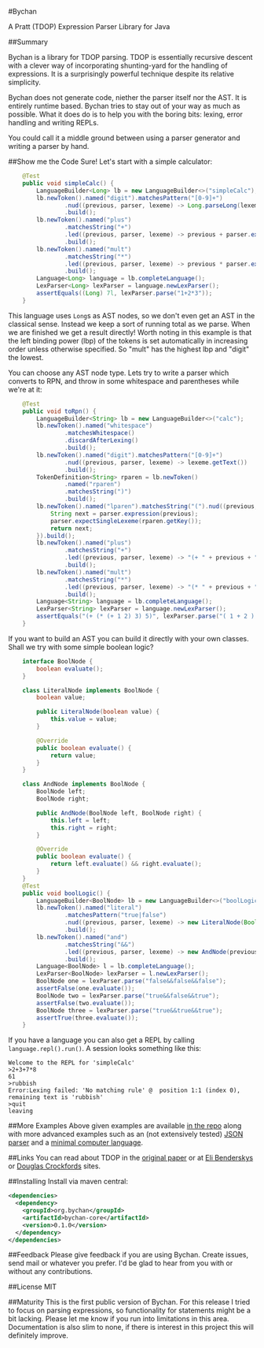 #Bychan

A Pratt (TDOP) Expression Parser Library for Java

##Summary

Bychan is a library for TDOP parsing. TDOP is essentially recursive descent with a clever way
of incorporating shunting-yard for the handling of expressions. It is a surprisingly powerful technique
despite its relative simplicity.

Bychan does not generate code, niether the parser itself nor the AST. It is entirely runtime based.
Bychan tries to stay out of your way as much as possible.
What it does do is to help you with the boring bits: lexing, error handling and writing REPLs.

You could call it a middle ground between using a parser generator and writing a parser by hand.

##Show me the Code
Sure! Let's start with a simple calculator:
```Java
    @Test
    public void simpleCalc() {
        LanguageBuilder<Long> lb = new LanguageBuilder<>("simpleCalc");
        lb.newToken().named("digit").matchesPattern("[0-9]+")
                .nud((previous, parser, lexeme) -> Long.parseLong(lexeme.getText()))
                .build();
        lb.newToken().named("plus")
                .matchesString("+")
                .led((previous, parser, lexeme) -> previous + parser.expression(previous))
                .build();
        lb.newToken().named("mult")
                .matchesString("*")
                .led((previous, parser, lexeme) -> previous * parser.expression(previous))
                .build();
        Language<Long> language = lb.completeLanguage();
        LexParser<Long> lexParser = language.newLexParser();
        assertEquals((Long) 7l, lexParser.parse("1+2*3"));
    }
```
This language uses `Long`s as AST nodes, so we don't even get an AST in the classical sense. Instead we keep a sort of running total as we parse. When we are finished we get a result directly! Worth noting in this example is that the left binding power (lbp) of the tokens is set automatically in increasing order unless otherwise specified. So "mult" has the highest lbp and "digit" the lowest.

You can choose any AST node type. Lets try to write a parser which converts to RPN,
and throw in some whitespace and parentheses while we're at it:
```Java
    @Test
    public void toRpn() {
        LanguageBuilder<String> lb = new LanguageBuilder<>("calc");
        lb.newToken().named("whitespace")
                .matchesWhitespace()
                .discardAfterLexing()
                .build();
        lb.newToken().named("digit").matchesPattern("[0-9]+")
                .nud((previous, parser, lexeme) -> lexeme.getText())
                .build();
        TokenDefinition<String> rparen = lb.newToken()
                .named("rparen")
                .matchesString(")")
                .build();
        lb.newToken().named("lparen").matchesString("(").nud((previous, parser, lexeme) -> {
            String next = parser.expression(previous);
            parser.expectSingleLexeme(rparen.getKey());
            return next;
        }).build();
        lb.newToken().named("plus")
                .matchesString("+")
                .led((previous, parser, lexeme) -> "(+ " + previous + " " + parser.expression(previous) + ")")
                .build();
        lb.newToken().named("mult")
                .matchesString("*")
                .led((previous, parser, lexeme) -> "(* " + previous + " " + parser.expression(previous) + ")")
                .build();
        Language<String> language = lb.completeLanguage();
        LexParser<String> lexParser = language.newLexParser();
        assertEquals("(+ (* (+ 1 2) 3) 5)", lexParser.parse("( 1 + 2 ) * 3 + 5"));
    }
```
If you want to build an AST you can build it directly with your own classes. Shall we try with some simple boolean logic?
```Java
    interface BoolNode {
        boolean evaluate();
    }

    class LiteralNode implements BoolNode {
        boolean value;

        public LiteralNode(boolean value) {
            this.value = value;
        }

        @Override
        public boolean evaluate() {
            return value;
        }
    }

    class AndNode implements BoolNode {
        BoolNode left;
        BoolNode right;

        public AndNode(BoolNode left, BoolNode right) {
            this.left = left;
            this.right = right;
        }

        @Override
        public boolean evaluate() {
            return left.evaluate() && right.evaluate();
        }
    }
    @Test
    public void boolLogic() {
        LanguageBuilder<BoolNode> lb = new LanguageBuilder<>("boolLogic");
        lb.newToken().named("literal")
                .matchesPattern("true|false")
                .nud((previous, parser, lexeme) -> new LiteralNode(Boolean.parseBoolean(lexeme.getText())))
                .build();
        lb.newToken().named("and")
                .matchesString("&&")
                .led((previous, parser, lexeme) -> new AndNode(previous, parser.expression(previous)))
                .build();
        Language<BoolNode> l = lb.completeLanguage();
        LexParser<BoolNode> lexParser = l.newLexParser();
        BoolNode one = lexParser.parse("false&&false&&false");
        assertFalse(one.evaluate());
        BoolNode two = lexParser.parse("true&&false&&true");
        assertFalse(two.evaluate());
        BoolNode three = lexParser.parse("true&&true&&true");
        assertTrue(three.evaluate());
    }
```
If you have a language you can also get a REPL by calling `language.repl().run()`. A session looks something like this:
```
Welcome to the REPL for 'simpleCalc'
>2+3+7*8
61
>rubbish
Error:Lexing failed: 'No matching rule' @  position 1:1 (index 0), remaining text is 'rubbish'
>quit
leaving
```
##More Examples
Above given examples are available [in the repo](https://github.com/atorstling/bychan/blob/master/src/test/java/org/bychan/core/examples/ReadmeExamples.java) along with more advanced examples such as an (not extensively tested) [JSON parser](https://github.com/atorstling/bychan/blob/master/src/test/java/org/bychan/core/langs/json/JsonLangBuilder.java)
 and a [minimal computer language](https://github.com/atorstling/bychan/blob/master/src/test/java/org/bychan/core/langs/minilang/MiniLangTest.java).

##Links
You can read about TDOP in the [original paper](http://hall.org.ua/halls/wizzard/pdf/Vaughan.Pratt.TDOP.pdf) or at [Eli Benderskys](http://eli.thegreenplace.net/2010/01/02/top-down-operator-precedence-parsing) or [Douglas Crockfords](http://javascript.crockford.com/tdop/tdop.html) sites.

##Installing
Install via maven central:
```xml
<dependencies>
  <dependency>
    <groupId>org.bychan</groupId>
    <artifactId>bychan-core</artifactId>
    <version>0.1.0</version>
  </dependency>
</dependencies>
```

##Feedback
Please give feedback if you are using Bychan. Create issues, send mail or whatever you prefer. I'd be glad to hear from you with or without any contributions.

##License
MIT

##Maturity
This is the first public version of Bychan. For this release I tried to focus on parsing expressions, so functionality for statements might be a bit lacking. Please let me know if you run into limitations in this area. Documentation is also slim to none, if there is interest in this project this will definitely improve.
 
 

